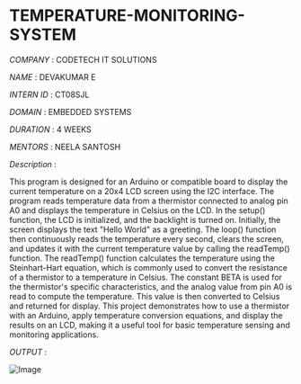 # TEMPERATURE-MONITORING-SYSTEM

*COMPANY* : CODETECH IT SOLUTIONS

*NAME* : DEVAKUMAR E

*INTERN ID* : CT08SJL

*DOMAIN* : EMBEDDED SYSTEMS

*DURATION* : 4 WEEKS

*MENTORS* : NEELA SANTOSH

*Description* :

This program is designed for an Arduino or compatible board to display the current temperature on a 20x4 LCD screen using the I2C interface. The program reads temperature data from a thermistor connected to analog pin A0 and displays the temperature in Celsius on the LCD.
In the setup() function, the LCD is initialized, and the backlight is turned on. Initially, the screen displays the text "Hello World" as a greeting. The loop() function then continuously reads the temperature every second, clears the screen, and updates it with the current temperature value by calling the readTemp() function.
The readTemp() function calculates the temperature using the Steinhart-Hart equation, which is commonly used to convert the resistance of a thermistor to a temperature in Celsius. The constant BETA is used for the thermistor's specific characteristics, and the analog value from pin A0 is read to compute the temperature. This value is then converted to Celsius and returned for display.
This project demonstrates how to use a thermistor with an Arduino, apply temperature conversion equations, and display the results on an LCD, making it a useful tool for basic temperature sensing and monitoring applications.

*OUTPUT* :

![Image](https://github.com/user-attachments/assets/46cba176-390a-4bb2-abce-63f2b2453e07)
